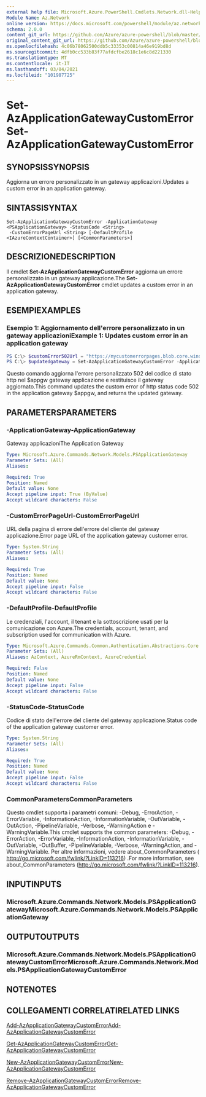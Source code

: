 ```yaml
---
external help file: Microsoft.Azure.PowerShell.Cmdlets.Network.dll-Help.xml
Module Name: Az.Network
online version: https://docs.microsoft.com/powershell/module/az.network/set-azapplicationgatewaycustomerror
schema: 2.0.0
content_git_url: https://github.com/Azure/azure-powershell/blob/master/src/Network/Network/help/Set-AzApplicationGatewayCustomError.md
original_content_git_url: https://github.com/Azure/azure-powershell/blob/master/src/Network/Network/help/Set-AzApplicationGatewayCustomError.md
ms.openlocfilehash: 4c06b78062500ddb5c33353c00814a46e919bd8d
ms.sourcegitcommit: 4dfb0cc533b83f77afdcfbe2618c1e6c8d221330
ms.translationtype: MT
ms.contentlocale: it-IT
ms.lasthandoff: 03/04/2021
ms.locfileid: "101987725"
---
```

# <span data-ttu-id="ebd92-101">Set-AzApplicationGatewayCustomError</span><span class="sxs-lookup"><span data-stu-id="ebd92-101">Set-AzApplicationGatewayCustomError</span></span>

## <span data-ttu-id="ebd92-102">SYNOPSIS</span><span class="sxs-lookup"><span data-stu-id="ebd92-102">SYNOPSIS</span></span>
<span data-ttu-id="ebd92-103">Aggiorna un errore personalizzato in un gateway applicazioni.</span><span class="sxs-lookup"><span data-stu-id="ebd92-103">Updates a custom error in an application gateway.</span></span>

## <span data-ttu-id="ebd92-104">SINTASSI</span><span class="sxs-lookup"><span data-stu-id="ebd92-104">SYNTAX</span></span>

```
Set-AzApplicationGatewayCustomError -ApplicationGateway <PSApplicationGateway> -StatusCode <String>
 -CustomErrorPageUrl <String> [-DefaultProfile <IAzureContextContainer>] [<CommonParameters>]
```

## <span data-ttu-id="ebd92-105">DESCRIZIONE</span><span class="sxs-lookup"><span data-stu-id="ebd92-105">DESCRIPTION</span></span>
<span data-ttu-id="ebd92-106">Il cmdlet **Set-AzApplicationGatewayCustomError** aggiorna un errore personalizzato in un gateway applicazione.</span><span class="sxs-lookup"><span data-stu-id="ebd92-106">The **Set-AzApplicationGatewayCustomError** cmdlet updates a custom error in an application gateway.</span></span>

## <span data-ttu-id="ebd92-107">ESEMPI</span><span class="sxs-lookup"><span data-stu-id="ebd92-107">EXAMPLES</span></span>

### <span data-ttu-id="ebd92-108">Esempio 1: Aggiornamento dell'errore personalizzato in un gateway applicazioni</span><span class="sxs-lookup"><span data-stu-id="ebd92-108">Example 1: Updates custom error in an application gateway</span></span>
```powershell
PS C:\> $customError502Url = "https://mycustomerrorpages.blob.core.windows.net/errorpages/502.htm"
PS C:\> $updatedgateway = Set-AzApplicationGatewayCustomError -ApplicationGateway $appgw -StatusCode HttpStatus502 -CustomErrorPageUrl $customError502Url
```

<span data-ttu-id="ebd92-109">Questo comando aggiorna l'errore personalizzato 502 del codice di stato http nel $appgw gateway applicazione e restituisce il gateway aggiornato.</span><span class="sxs-lookup"><span data-stu-id="ebd92-109">This command updates the custom error of http status code 502 in the application gateway $appgw, and returns the updated gateway.</span></span>

## <span data-ttu-id="ebd92-110">PARAMETERS</span><span class="sxs-lookup"><span data-stu-id="ebd92-110">PARAMETERS</span></span>

### <span data-ttu-id="ebd92-111">-ApplicationGateway</span><span class="sxs-lookup"><span data-stu-id="ebd92-111">-ApplicationGateway</span></span>
<span data-ttu-id="ebd92-112">Gateway applicazioni</span><span class="sxs-lookup"><span data-stu-id="ebd92-112">The Application Gateway</span></span>

```yaml
Type: Microsoft.Azure.Commands.Network.Models.PSApplicationGateway
Parameter Sets: (All)
Aliases:

Required: True
Position: Named
Default value: None
Accept pipeline input: True (ByValue)
Accept wildcard characters: False
```

### <span data-ttu-id="ebd92-113">-CustomErrorPageUrl</span><span class="sxs-lookup"><span data-stu-id="ebd92-113">-CustomErrorPageUrl</span></span>
<span data-ttu-id="ebd92-114">URL della pagina di errore dell'errore del cliente del gateway applicazione.</span><span class="sxs-lookup"><span data-stu-id="ebd92-114">Error page URL of the application gateway customer error.</span></span>

```yaml
Type: System.String
Parameter Sets: (All)
Aliases:

Required: True
Position: Named
Default value: None
Accept pipeline input: False
Accept wildcard characters: False
```

### <span data-ttu-id="ebd92-115">-DefaultProfile</span><span class="sxs-lookup"><span data-stu-id="ebd92-115">-DefaultProfile</span></span>
<span data-ttu-id="ebd92-116">Le credenziali, l'account, il tenant e la sottoscrizione usati per la comunicazione con Azure.</span><span class="sxs-lookup"><span data-stu-id="ebd92-116">The credentials, account, tenant, and subscription used for communication with Azure.</span></span>

```yaml
Type: Microsoft.Azure.Commands.Common.Authentication.Abstractions.Core.IAzureContextContainer
Parameter Sets: (All)
Aliases: AzContext, AzureRmContext, AzureCredential

Required: False
Position: Named
Default value: None
Accept pipeline input: False
Accept wildcard characters: False
```

### <span data-ttu-id="ebd92-117">-StatusCode</span><span class="sxs-lookup"><span data-stu-id="ebd92-117">-StatusCode</span></span>
<span data-ttu-id="ebd92-118">Codice di stato dell'errore del cliente del gateway applicazione.</span><span class="sxs-lookup"><span data-stu-id="ebd92-118">Status code of the application gateway customer error.</span></span>

```yaml
Type: System.String
Parameter Sets: (All)
Aliases:

Required: True
Position: Named
Default value: None
Accept pipeline input: False
Accept wildcard characters: False
```

### <span data-ttu-id="ebd92-119">CommonParameters</span><span class="sxs-lookup"><span data-stu-id="ebd92-119">CommonParameters</span></span>
<span data-ttu-id="ebd92-120">Questo cmdlet supporta i parametri comuni: -Debug, -ErrorAction, -ErrorVariable, -InformationAction, -InformationVariable, -OutVariable, -OutAction, -PipelineVariable, -Verbose, -WarningAction e -WarningVariable.</span><span class="sxs-lookup"><span data-stu-id="ebd92-120">This cmdlet supports the common parameters: -Debug, -ErrorAction, -ErrorVariable, -InformationAction, -InformationVariable, -OutVariable, -OutBuffer, -PipelineVariable, -Verbose, -WarningAction, and -WarningVariable.</span></span> <span data-ttu-id="ebd92-121">Per altre informazioni, vedere about_CommonParameters ( http://go.microsoft.com/fwlink/?LinkID=113216) .</span><span class="sxs-lookup"><span data-stu-id="ebd92-121">For more information, see about_CommonParameters (http://go.microsoft.com/fwlink/?LinkID=113216).</span></span>

## <span data-ttu-id="ebd92-122">INPUT</span><span class="sxs-lookup"><span data-stu-id="ebd92-122">INPUTS</span></span>

### <span data-ttu-id="ebd92-123">Microsoft.Azure.Commands.Network.Models.PSApplicationGateway</span><span class="sxs-lookup"><span data-stu-id="ebd92-123">Microsoft.Azure.Commands.Network.Models.PSApplicationGateway</span></span>

## <span data-ttu-id="ebd92-124">OUTPUT</span><span class="sxs-lookup"><span data-stu-id="ebd92-124">OUTPUTS</span></span>

### <span data-ttu-id="ebd92-125">Microsoft.Azure.Commands.Network.Models.PSApplicationGatewayCustomError</span><span class="sxs-lookup"><span data-stu-id="ebd92-125">Microsoft.Azure.Commands.Network.Models.PSApplicationGatewayCustomError</span></span>

## <span data-ttu-id="ebd92-126">NOTE</span><span class="sxs-lookup"><span data-stu-id="ebd92-126">NOTES</span></span>

## <span data-ttu-id="ebd92-127">COLLEGAMENTI CORRELATI</span><span class="sxs-lookup"><span data-stu-id="ebd92-127">RELATED LINKS</span></span>

[<span data-ttu-id="ebd92-128">Add-AzApplicationGatewayCustomError</span><span class="sxs-lookup"><span data-stu-id="ebd92-128">Add-AzApplicationGatewayCustomError</span></span>](./Add-AzApplicationGatewayCustomError.md)

[<span data-ttu-id="ebd92-129">Get-AzApplicationGatewayCustomError</span><span class="sxs-lookup"><span data-stu-id="ebd92-129">Get-AzApplicationGatewayCustomError</span></span>](./Get-AzApplicationGatewayCustomError.md)

[<span data-ttu-id="ebd92-130">New-AzApplicationGatewayCustomError</span><span class="sxs-lookup"><span data-stu-id="ebd92-130">New-AzApplicationGatewayCustomError</span></span>](./New-AzApplicationGatewayCustomError.md)

[<span data-ttu-id="ebd92-131">Remove-AzApplicationGatewayCustomError</span><span class="sxs-lookup"><span data-stu-id="ebd92-131">Remove-AzApplicationGatewayCustomError</span></span>](./Remove-AzApplicationGatewayCustomError.md)
